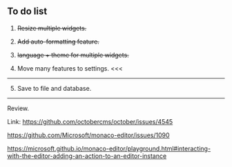 ## To do list

1. ~~Resize multiple widgets.~~

2. ~~Add auto-formatting feature.~~

3. ~~language + theme for multiple widgets.~~

4. Move many features to settings. <<<

---

5. Save to file and database.

---

Review.


Link: https://github.com/octobercms/october/issues/4545


https://github.com/Microsoft/monaco-editor/issues/1090

https://microsoft.github.io/monaco-editor/playground.html#interacting-with-the-editor-adding-an-action-to-an-editor-instance
